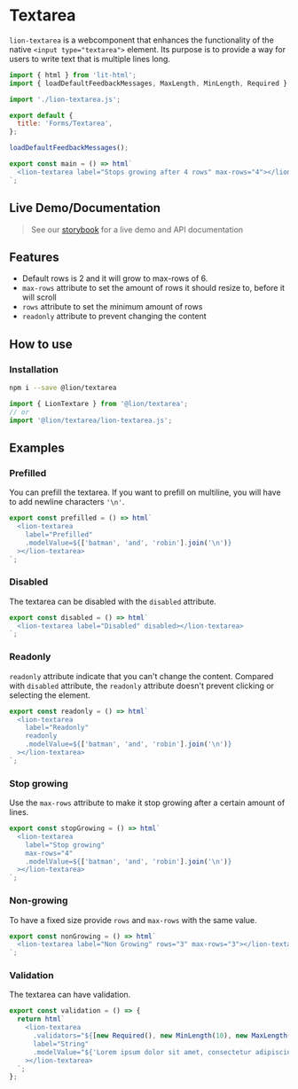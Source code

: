 [//]: # 'AUTO INSERT HEADER PREPUBLISH'

# Textarea

`lion-textarea` is a webcomponent that enhances the functionality of the native `<input type="textarea">` element.
Its purpose is to provide a way for users to write text that is multiple lines long.

```js script
import { html } from 'lit-html';
import { loadDefaultFeedbackMessages, MaxLength, MinLength, Required } from '@lion/validate';

import './lion-textarea.js';

export default {
  title: 'Forms/Textarea',
};

loadDefaultFeedbackMessages();
```

```js preview-story
export const main = () => html`
  <lion-textarea label="Stops growing after 4 rows" max-rows="4"></lion-textarea>
`;
```

## Live Demo/Documentation

> See our [storybook](http://lion-web-components.netlify.com/?path=/docs/forms-textarea--default-story) for a live demo and API documentation

## Features

- Default rows is 2 and it will grow to max-rows of 6.
- `max-rows` attribute to set the amount of rows it should resize to, before it will scroll
- `rows` attribute to set the minimum amount of rows
- `readonly` attribute to prevent changing the content

## How to use

### Installation

```sh
npm i --save @lion/textarea
```

```js
import { LionTextare } from '@lion/textarea';
// or
import '@lion/textarea/lion-textarea.js';
```

## Examples

### Prefilled

You can prefill the textarea. If you want to prefill on multiline, you will have to add newline characters `'\n'`.

```js preview-story
export const prefilled = () => html`
  <lion-textarea
    label="Prefilled"
    .modelValue=${['batman', 'and', 'robin'].join('\n')}
  ></lion-textarea>
`;
```

### Disabled

The textarea can be disabled with the `disabled` attribute.

```js preview-story
export const disabled = () => html`
  <lion-textarea label="Disabled" disabled></lion-textarea>
`;
```

### Readonly

`readonly` attribute indicate that you can't change the content. Compared with `disabled` attribute, the `readonly` attribute doesn't prevent clicking or selecting the element.

```js preview-story
export const readonly = () => html`
  <lion-textarea
    label="Readonly"
    readonly
    .modelValue=${['batman', 'and', 'robin'].join('\n')}
  ></lion-textarea>
`;
```

### Stop growing

Use the `max-rows` attribute to make it stop growing after a certain amount of lines.

```js preview-story
export const stopGrowing = () => html`
  <lion-textarea
    label="Stop growing"
    max-rows="4"
    .modelValue=${['batman', 'and', 'robin'].join('\n')}
  ></lion-textarea>
`;
```

### Non-growing

To have a fixed size provide `rows` and `max-rows` with the same value.

```js preview-story
export const nonGrowing = () => html`
  <lion-textarea label="Non Growing" rows="3" max-rows="3"></lion-textarea>
`;
```

### Validation

The textarea can have validation.

```js preview-story
export const validation = () => {
  return html`
    <lion-textarea
      .validators="${[new Required(), new MinLength(10), new MaxLength(400)]}"
      label="String"
      .modelValue="${'Lorem ipsum dolor sit amet, consectetur adipiscing elit, sed do eiusmod tempor incididunt ut labore et dolore magna aliqua. Ut enim ad minim veniam, quis nostrud exercitation ullamco laboris nisi ut aliquip ex ea commodo consequat. Duis aute irure dolor in reprehenderit in voluptate velit esse cillum dolore eu fugiat nulla pariatur. Excepteur sint occaecat cupidatat non proident, sunt in culpa qui officia deserunt mollit anim id est laborum.'}"
    ></lion-textarea>
  `;
};
```
